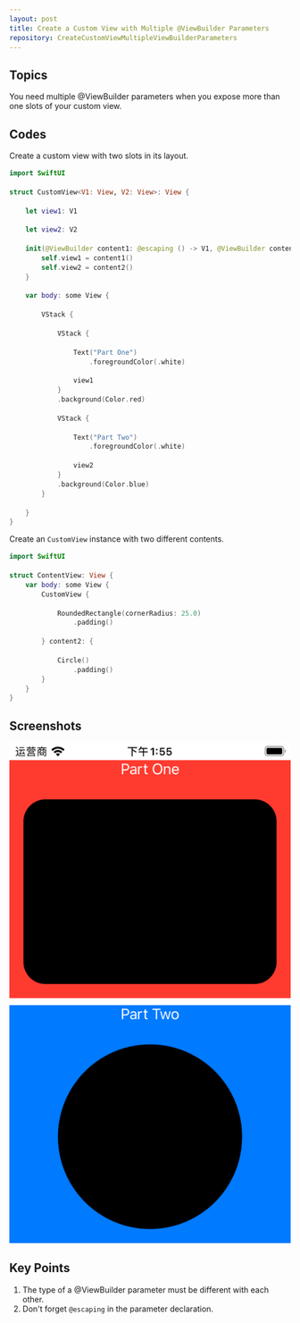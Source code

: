 ```yaml
---
layout: post
title: Create a Custom View with Multiple @ViewBuilder Parameters
repository: CreateCustomViewMultipleViewBuilderParameters
---
```


## Topics

You need multiple @ViewBuilder parameters when you expose more than one slots of your custom view.

## Codes

Create a custom view with two slots in its layout.

```swift
import SwiftUI

struct CustomView<V1: View, V2: View>: View {
    
    let view1: V1
    
    let view2: V2
    
    init(@ViewBuilder content1: @escaping () -> V1, @ViewBuilder content2: @escaping () -> V2) {
        self.view1 = content1()
        self.view2 = content2()
    }
    
    var body: some View {

        VStack {
            
            VStack {
                
                Text("Part One")
                    .foregroundColor(.white)
                
                view1
            }
            .background(Color.red)
            
            VStack {
                
                Text("Part Two")
                    .foregroundColor(.white)
                
                view2
            }
            .background(Color.blue)
        }
        
    }
}

```

Create an `CustomView` instance with two different contents.

```swift
import SwiftUI

struct ContentView: View {
    var body: some View {
        CustomView {
            
            RoundedRectangle(cornerRadius: 25.0)
                .padding()
            
        } content2: {
            
            Circle()
                .padding()
        }
    }
}
```

## Screenshots

![Create Custom View Multiple ViewBuilder Parameters](/assets/2021-04-26-create-custom-view-multiple-viewbuilder-parameters.png)

## Key Points

1. The type of a @ViewBuilder parameter must be different with each other.
1. Don't forget `@escaping` in the parameter declaration.
